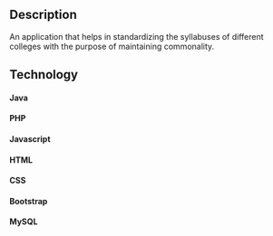 ## Description
An application that helps in standardizing the syllabuses of different colleges with the purpose of maintaining commonality.
## Technology
#### Java
#### PHP
#### Javascript
#### HTML
#### CSS
#### Bootstrap
#### MySQL